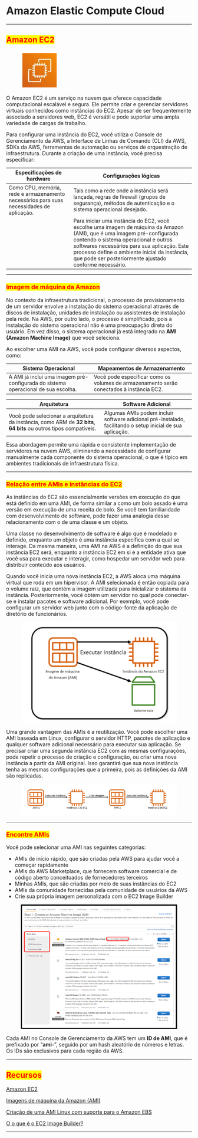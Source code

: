# Amazon Elastic Compute Cloud

***

## <mark style="color:red;">Amazon EC2</mark>

<figure><img src="../../.gitbook/assets/image (8) (1) (1) (1) (1) (1) (1) (1) (1) (1).png" alt=""><figcaption></figcaption></figure>

O Amazon EC2 é um serviço na nuvem que oferece capacidade computacional escalável e segura. Ele permite criar e gerenciar servidores virtuais conhecidos como instâncias do EC2. Apesar de ser frequentemente associado a servidores web, EC2 é versátil e pode suportar uma ampla variedade de cargas de trabalho.

Para configurar uma instância do EC2, você utiliza o Console de Gerenciamento da AWS, a Interface de Linhas de Comando (CLI) da AWS, SDKs da AWS, ferramentas de automação ou serviços de orquestração de infraestrutura. Durante a criação de uma instância, você precisa especificar:

| Especificações de hardware                                                               | Configurações lógicas                                                                                                                                                                                                                                                                                                     |
| ---------------------------------------------------------------------------------------- | ------------------------------------------------------------------------------------------------------------------------------------------------------------------------------------------------------------------------------------------------------------------------------------------------------------------------- |
| Como CPU, memória, rede e armazenamento necessários para suas necessidades de aplicação. | Tais como a rede onde a instância será lançada, regras de firewall (grupos de segurança), métodos de autenticação e o sistema operacional desejado.                                                                                                                                                                       |
|                                                                                          | Para iniciar uma instância do EC2, você escolhe uma imagem de máquina da Amazon (AMI), que é uma imagem pré-configurada contendo o sistema operacional e outros softwares necessários para sua aplicação. Este processo define o ambiente inicial da instância, que pode ser posteriormente ajustado conforme necessário. |

***

### <mark style="color:red;">Imagem de máquina da Amazon</mark>

No contexto da infraestrutura tradicional, o processo de provisionamento de um servidor envolve a instalação do sistema operacional através de discos de instalação, unidades de instalação ou assistentes de instalação pela rede. Na AWS, por outro lado, o processo é simplificado, pois a instalação do sistema operacional não é uma preocupação direta do usuário. Em vez disso, o sistema operacional já está integrado na **AMI (Amazon Machine Image)** que você seleciona.

Ao escolher uma AMI na AWS, você pode configurar diversos aspectos, como:

| Sistema Operacional                                                               | Mapeamentos de Armazenamento                                                             |
| --------------------------------------------------------------------------------- | ---------------------------------------------------------------------------------------- |
| A AMI já inclui uma imagem pré-configurada do sistema operacional de sua escolha. | Você pode especificar como os volumes de armazenamento serão conectados à instância EC2. |

| Arquitetura                                                                                                    | Software Adicional                                                                                         |
| -------------------------------------------------------------------------------------------------------------- | ---------------------------------------------------------------------------------------------------------- |
| Você pode selecionar a arquitetura da instância, como ARM de **32 bits, 64 bits** ou outros tipos compatíveis. | Algumas AMIs podem incluir software adicional pré-instalado, facilitando o setup inicial de sua aplicação. |

Essa abordagem permite uma rápida e consistente implementação de servidores na nuvem AWS, eliminando a necessidade de configurar manualmente cada componente do sistema operacional, o que é típico em ambientes tradicionais de infraestrutura física.

***

### <mark style="color:red;">Relação entre AMIs e instâncias do EC2</mark>

As instâncias do EC2 são essencialmente versões em execução do que está definido em uma AMI, de forma similar a como um bolo assado é uma versão em execução de uma receita de bolo. Se você tem familiaridade com desenvolvimento de software, pode fazer uma analogia desse relacionamento com o de uma classe e um objeto.

Uma classe no desenvolvimento de software é algo que é modelado e definido, enquanto um objeto é uma instância específica com a qual se interage. Da mesma maneira, uma AMI na AWS é a definição do que sua instância EC2 será, enquanto a instância EC2 em si é a entidade ativa que você usa para executar e interagir, como hospedar um servidor web para distribuir conteúdo aos usuários.

Quando você inicia uma nova instância EC2, a AWS aloca uma máquina virtual que roda em um hipervisor. A AMI selecionada é então copiada para o volume raiz, que contém a imagem utilizada para inicializar o sistema da instância. Posteriormente, você obtém um servidor no qual pode conectar-se e instalar pacotes e software adicional. Por exemplo, você pode configurar um servidor web junto com o código-fonte da aplicação de diretório de funcionários.

<figure><img src="../../.gitbook/assets/image (9) (1) (1) (1) (1) (1) (1) (1) (1).png" alt=""><figcaption></figcaption></figure>

Uma grande vantagem das AMIs é a reutilização. Você pode escolher uma AMI baseada em Linux, configurar o servidor HTTP, pacotes de aplicação e qualquer software adicional necessário para executar sua aplicação. Se precisar criar uma segunda instância EC2 com as mesmas configurações, pode repetir o processo de criação e configuração, ou criar uma nova instância a partir da AMI original. Isso garantirá que sua nova instância tenha as mesmas configurações que a primeira, pois as definições da AMI são replicadas.

<figure><img src="../../.gitbook/assets/image (10) (1) (1) (1) (1) (1) (1) (1) (1).png" alt=""><figcaption></figcaption></figure>

***

### <mark style="color:red;">Encontre AMIs</mark>

Você pode selecionar uma AMI nas seguintes categorias:

* AMIs de início rápido, que são criadas pela AWS para ajudar você a começar rapidamente
* AMIs do AWS Marketplace, que fornecem software comercial e de código aberto conceituados de fornecedores terceiros
* Minhas AMIs, que são criadas por meio de suas instâncias do EC2
* AMIs da comunidade fornecidas pela comunidade de usuários da AWS
* Crie sua própria imagem personalizada com o EC2 Image Builder

<figure><img src="../../.gitbook/assets/image (11) (1) (1) (1) (1) (1) (1) (1) (1).png" alt=""><figcaption></figcaption></figure>

Cada AMI no Console de Gerenciamento da AWS tem um **ID de AMI**, que é prefixado por “**ami-**”, seguido por um hash aleatório de números e letras. Os IDs são exclusivos para cada região da AWS.

***

## <mark style="color:red;">**Recursos**</mark>

[Amazon EC2](https://aws.amazon.com/ec2/)

[Imagens de máquina da Amazon (AMI)](https://docs.aws.amazon.com/AWSEC2/latest/UserGuide/AMIs.html)

[Criação de uma AMI Linux com suporte para o Amazon EBS](https://docs.aws.amazon.com/AWSEC2/latest/UserGuide/creating-an-ami-ebs.html)

[O o que é o EC2 Image Builder?](https://docs.aws.amazon.com/imagebuilder/latest/userguide/what-is-image-builder.html)

***
